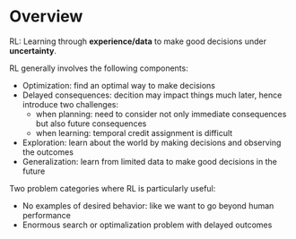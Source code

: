 # Overview

RL: Learning through **experience/data** to make good decisions under **uncertainty**.

RL generally involves the following components:
- Optimization: find an optimal way to make decisions
- Delayed consequences: decition may impact things much later, hence introduce two challenges:
  - when planning: need to consider not only immediate consequences but also future consequences
  - when learning: temporal credit assignment is difficult
- Exploration: learn about the world by making decisions and observing the outcomes
- Generalization: learn from limited data to make good decisions in the future

Two problem categories where RL is particularly useful:
- No examples of desired behavior: like we want to go beyond human performance
- Enormous search or optimalization problem with delayed outcomes


